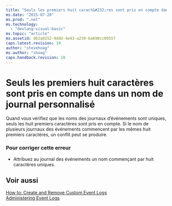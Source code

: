 ```yaml
---
title: "Seuls les premiers huit caract&#232;res sont pris en compte dans un nom de journal personnalis&#233; | Microsoft Docs"
ms.date: "2015-07-20"
ms.prod: ".net"
ms.technology: 
  - "devlang-visual-basic"
ms.topic: "article"
ms.assetid: db2a0252-9ddd-4e93-a239-6a690cc09557
caps.latest.revision: 10
author: "stevehoag"
ms.author: "shoag"
caps.handback.revision: 10
---
```

# Seuls les premiers huit caract&#232;res sont pris en compte dans un nom de journal personnalis&#233;
Quand vous vérifiez que les noms des journaux d’événements sont uniques, seuls les huit premiers caractères sont pris en compte. Si le nom de plusieurs journaux des événements commencent par les mêmes huit premiers caractères, un conflit peut se produire.  
  
### Pour corriger cette erreur  
  
-   Attribuez au journal des événements un nom commençant par huit caractères uniques.  
  
## Voir aussi  
 [How to: Create and Remove Custom Event Logs](http://msdn.microsoft.com/fr-fr/af9b7da0-80c7-46ac-b7f7-897063ddd503)   
 [Administering Event Logs](http://msdn.microsoft.com/fr-fr/35f53238-bdd2-417b-acd8-2fd9f7397f18)